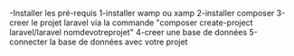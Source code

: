 -Installer les pré-requis
    1-installer wamp ou xamp
    2-installer composer
    3-creer le projet laravel via la commande "composer create-project laravel/laravel nomdevotreprojet"
    4-creer une base de données
    5-connecter la base de données avec votre projet
